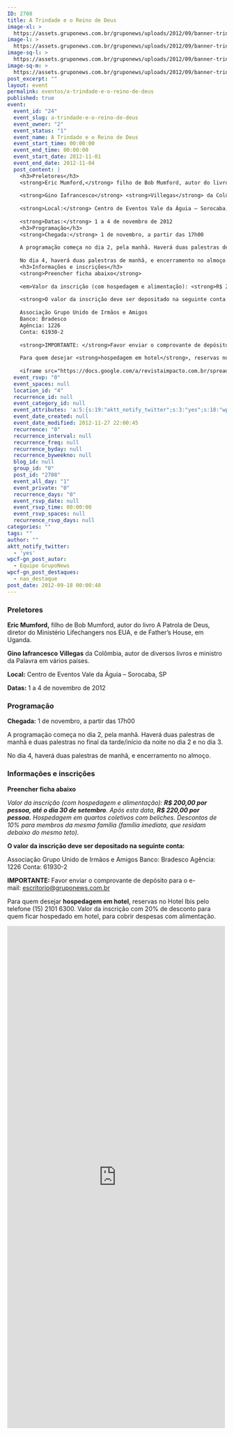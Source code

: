```yaml
---
ID: 2708
title: A Trindade e o Reino de Deus
image-xl: >
  https://assets.gruponews.com.br/gruponews/uploads/2012/09/banner-trindade-reino.jpg
image-l: >
  https://assets.gruponews.com.br/gruponews/uploads/2012/09/banner-trindade-reino.jpg
image-sq-l: >
  https://assets.gruponews.com.br/gruponews/uploads/2012/09/banner-trindade-reino.jpg
image-sq-m: >
  https://assets.gruponews.com.br/gruponews/uploads/2012/09/banner-trindade-reino-720x320.jpg
post_excerpt: ""
layout: event
permalink: eventos/a-trindade-e-o-reino-de-deus
published: true
event:
  event_id: "24"
  event_slug: a-trindade-e-o-reino-de-deus
  event_owner: "2"
  event_status: "1"
  event_name: A Trindade e o Reino de Deus
  event_start_time: 00:00:00
  event_end_time: 00:00:00
  event_start_date: 2012-11-01
  event_end_date: 2012-11-04
  post_content: |
    <h3>Preletores</h3>
    <strong>Eric Mumford,</strong> filho de Bob Mumford, autor do livro A Patrola de Deus, diretor do Ministério Lifechangers nos EUA, e de Father’s House, em Uganda.
    
    <strong>Gino Iafrancesco</strong> <strong>Villegas</strong> da Colômbia, autor de diversos livros e ministro da Palavra em vários países.
    
    <strong>Local:</strong> Centro de Eventos Vale da Águia – Sorocaba, SP
    
    <strong>Datas:</strong> 1 a 4 de novembro de 2012
    <h3>Programação</h3>
    <strong>Chegada:</strong> 1 de novembro, a partir das 17h00
    
    A programação começa no dia 2, pela manhã. Haverá duas palestras de manhã e duas palestras no final da tarde/início da noite no dia 2 e no dia 3.
    
    No dia 4, haverá duas palestras de manhã, e encerramento no almoço.
    <h3>Informações e inscrições</h3>
    <strong>Preencher ficha abaixo</strong>
    
    <em>Valor da inscrição (com hospedagem e alimentação): <strong>R$ 200,00 por pessoa, até o dia 30 de setembro</strong>. Após esta data, <strong>R$ 220,00 por pessoa.</strong> Hospedagem em quartos coletivos com beliches. Descontos de 10% para membros da mesma família (família imediata, que residam debaixo do mesmo teto).</em>
    
    <strong>O valor da inscrição deve ser depositado na seguinte conta:</strong>
    
    Associação Grupo Unido de Irmãos e Amigos
    Banco: Bradesco
    Agência: 1226
    Conta: 61930-2
    
    <strong>IMPORTANTE: </strong>Favor enviar o comprovante de depósito para o e-mail: <a href="mailto:escritorio@gruponews.com.br" target="_blank">escritorio@gruponews.com.br</a>
    
    Para quem desejar <strong>hospedagem em hotel</strong>, reservas no Hotel Ibis pelo telefone (15) 2101 6300. Valor da inscrição com 20% de desconto para quem ficar hospedado em hotel, para cobrir despesas com alimentação.
    
    <iframe src="https://docs.google.com/a/revistaimpacto.com.br/spreadsheet/embeddedform?formkey=dENzb0RPeC1Ha3BHMTM2em0zOFBudkE6MQ" frameborder="0" marginwidth="0" marginheight="0" width="500" height="1150"></iframe>
  event_rsvp: "0"
  event_spaces: null
  location_id: "4"
  recurrence_id: null
  event_category_id: null
  event_attributes: 'a:5:{s:19:"aktt_notify_twitter";s:3:"yes";s:18:"wpcf-gn_post_autor";s:16:"Equipe GrupoNews";s:22:"wpcf-gn_post_destaques";s:12:"nao_destaque";s:19:"wpcf-invalid-fields";s:2044:"a:3:{s:63:"wpcf-textfield-gn_post_autor-5a7991806c6ce4d565441f9148cdfc57-1";a:10:{s:5:"#type";s:9:"textfield";s:3:"#id";s:63:"wpcf-textfield-gn_post_autor-5a7991806c6ce4d565441f9148cdfc57-1";s:6:"#title";s:13:"Nome do Autor";s:12:"#description";s:0:"";s:5:"#name";s:19:"wpcf[gn_post_autor]";s:6:"#value";s:16:"Equipe GrupoNews";s:7:"wpcf-id";s:13:"gn_post_autor";s:9:"wpcf-slug";s:13:"gn_post_autor";s:9:"wpcf-type";s:9:"textfield";s:9:"#validate";a:1:{s:8:"required";a:3:{s:6:"active";s:1:"1";s:5:"value";s:4:"true";s:7:"message";s:23:"Coloque o nome do autor";}}}s:72:"wpcf-textfield-gn_post_imagem_credito-40a57fb0dcbf21733f68bdca6f1b1a52-1";a:9:{s:5:"#type";s:9:"textfield";s:3:"#id";s:72:"wpcf-textfield-gn_post_imagem_credito-40a57fb0dcbf21733f68bdca6f1b1a52-1";s:6:"#title";s:18:"Crédito da imagem";s:12:"#description";s:0:"";s:5:"#name";s:28:"wpcf[gn_post_imagem_credito]";s:6:"#value";s:0:"";s:7:"wpcf-id";s:22:"gn_post_imagem_credito";s:9:"wpcf-slug";s:22:"gn_post_imagem_credito";s:9:"wpcf-type";s:9:"textfield";}s:63:"wpcf-radio-gn_post_destaques-26159cae66159ca6d8517434900ee74e-1";a:12:{s:5:"#type";s:6:"radios";s:3:"#id";s:63:"wpcf-radio-gn_post_destaques-26159cae66159ca6d8517434900ee74e-1";s:6:"#title";s:28:"Opções de Destaque na Home";s:12:"#description";s:0:"";s:5:"#name";s:23:"wpcf[gn_post_destaques]";s:6:"#value";s:12:"nao_destaque";s:7:"wpcf-id";s:17:"gn_post_destaques";s:9:"wpcf-slug";s:17:"gn_post_destaques";s:9:"wpcf-type";s:5:"radio";s:14:"#default_value";s:14:"destaque_maior";s:8:"#options";a:4:{s:14:"Destaque Maior";a:2:{s:6:"#value";s:14:"destaque_maior";s:6:"#title";s:14:"Destaque Maior";}s:15:"Destaque Médio";a:2:{s:6:"#value";s:14:"destaque_medio";s:6:"#title";s:15:"Destaque Médio";}s:9:"Novidades";a:2:{s:6:"#value";s:17:"destaque_novidade";s:6:"#title";s:9:"Novidades";}s:13:"Não destacar";a:2:{s:6:"#value";s:12:"nao_destaque";s:6:"#title";s:13:"Não destacar";}}s:9:"#validate";a:1:{s:8:"required";a:3:{s:6:"active";s:1:"1";s:5:"value";s:4:"true";s:7:"message";s:19:"Escolha uma opção";}}}}";s:27:"wpcf-gn_post_imagem_credito";s:0:"";}'
  event_date_created: null
  event_date_modified: 2012-11-27 22:00:45
  recurrence: "0"
  recurrence_interval: null
  recurrence_freq: null
  recurrence_byday: null
  recurrence_byweekno: null
  blog_id: null
  group_id: "0"
  post_id: "2708"
  event_all_day: "1"
  event_private: "0"
  recurrence_days: "0"
  event_rsvp_date: null
  event_rsvp_time: 00:00:00
  event_rsvp_spaces: null
  recurrence_rsvp_days: null
categories: ""
tags: ""
author: ""
aktt_notify_twitter:
  - 'yes'
wpcf-gn_post_autor:
  - Equipe GrupoNews
wpcf-gn_post_destaques:
  - nao_destaque
post_date: 2012-09-18 00:00:48
---
```

<h3>Preletores</h3>
<strong>Eric Mumford,</strong> filho de Bob Mumford, autor do livro A Patrola de Deus, diretor do Ministério Lifechangers nos EUA, e de Father’s House, em Uganda.

<strong>Gino Iafrancesco</strong> <strong>Villegas</strong> da Colômbia, autor de diversos livros e ministro da Palavra em vários países.

<strong>Local:</strong> Centro de Eventos Vale da Águia – Sorocaba, SP

<strong>Datas:</strong> 1 a 4 de novembro de 2012
<h3>Programação</h3>
<strong>Chegada:</strong> 1 de novembro, a partir das 17h00

A programação começa no dia 2, pela manhã. Haverá duas palestras de manhã e duas palestras no final da tarde/início da noite no dia 2 e no dia 3.

No dia 4, haverá duas palestras de manhã, e encerramento no almoço.
<h3>Informações e inscrições</h3>
<strong>Preencher ficha abaixo</strong>

<em>Valor da inscrição (com hospedagem e alimentação): <strong>R$ 200,00 por pessoa, até o dia 30 de setembro</strong>. Após esta data, <strong>R$ 220,00 por pessoa.</strong> Hospedagem em quartos coletivos com beliches. Descontos de 10% para membros da mesma família (família imediata, que residam debaixo do mesmo teto).</em>

<strong>O valor da inscrição deve ser depositado na seguinte conta:</strong>

Associação Grupo Unido de Irmãos e Amigos
Banco: Bradesco
Agência: 1226
Conta: 61930-2

<strong>IMPORTANTE: </strong>Favor enviar o comprovante de depósito para o e-mail: <a href="mailto:escritorio@gruponews.com.br" target="_blank">escritorio@gruponews.com.br</a>

Para quem desejar <strong>hospedagem em hotel</strong>, reservas no Hotel Ibis pelo telefone (15) 2101 6300. Valor da inscrição com 20% de desconto para quem ficar hospedado em hotel, para cobrir despesas com alimentação.

<iframe src="https://docs.google.com/a/revistaimpacto.com.br/spreadsheet/embeddedform?formkey=dENzb0RPeC1Ha3BHMTM2em0zOFBudkE6MQ" frameborder="0" marginwidth="0" marginheight="0" width="500" height="1150"></iframe>